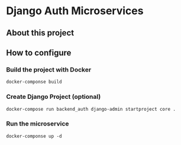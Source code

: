 # Django Auth Microservices

## About this project

## How to configure

### Build the project with Docker

```
docker-componse build
```

### Create Django Project (optional)
```
docker-compose run backend_auth django-admin startproject core .
```
### Run the microservice
```
docker-componse up -d
```
